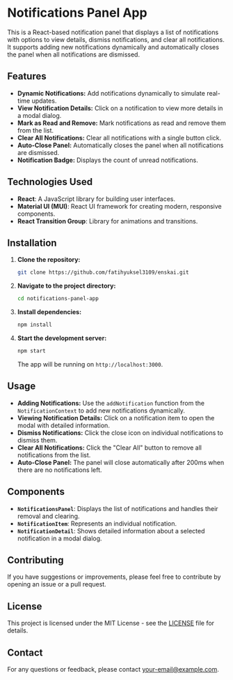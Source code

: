 # Notifications Panel App

This is a React-based notification panel that displays a list of notifications with options to view details, dismiss notifications, and clear all notifications. It supports adding new notifications dynamically and automatically closes the panel when all notifications are dismissed.

## Features

- **Dynamic Notifications:** Add notifications dynamically to simulate real-time updates.
- **View Notification Details:** Click on a notification to view more details in a modal dialog.
- **Mark as Read and Remove:** Mark notifications as read and remove them from the list.
- **Clear All Notifications:** Clear all notifications with a single button click.
- **Auto-Close Panel:** Automatically closes the panel when all notifications are dismissed.
- **Notification Badge:** Displays the count of unread notifications.

## Technologies Used

- **React**: A JavaScript library for building user interfaces.
- **Material UI (MUI)**: React UI framework for creating modern, responsive components.
- **React Transition Group**: Library for animations and transitions.

## Installation

1. **Clone the repository:**

    ```bash
    git clone https://github.com/fatihyuksel3109/enskai.git
    ```

2. **Navigate to the project directory:**

    ```bash
    cd notifications-panel-app
    ```

3. **Install dependencies:**

    ```bash
    npm install
    ```

4. **Start the development server:**

    ```bash
    npm start
    ```

    The app will be running on `http://localhost:3000`.

## Usage

- **Adding Notifications:** Use the `addNotification` function from the `NotificationContext` to add new notifications dynamically.
- **Viewing Notification Details:** Click on a notification item to open the modal with detailed information.
- **Dismiss Notifications:** Click the close icon on individual notifications to dismiss them.
- **Clear All Notifications:** Click the "Clear All" button to remove all notifications from the list.
- **Auto-Close Panel:** The panel will close automatically after 200ms when there are no notifications left.

## Components

- **`NotificationsPanel`**: Displays the list of notifications and handles their removal and clearing.
- **`NotificationItem`**: Represents an individual notification.
- **`NotificationDetail`**: Shows detailed information about a selected notification in a modal dialog.

## Contributing

If you have suggestions or improvements, please feel free to contribute by opening an issue or a pull request.

## License

This project is licensed under the MIT License - see the [LICENSE](LICENSE) file for details.

## Contact

For any questions or feedback, please contact [your-email@example.com](mailto:your-email@example.com).
